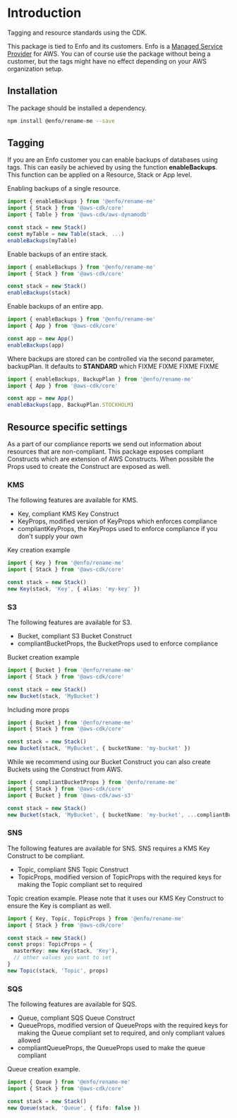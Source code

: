 # Introduction

Tagging and resource standards using the CDK.

This package is tied to Enfo and its customers. Enfo is a [Managed Service Provider](https://aws.amazon.com/partners/programs/msp/) for AWS. You can of course use the package without being a customer, but the tags might have no effect depending on your AWS organization setup.

## Installation

The package should be installed a dependency.

```bash
npm install @enfo/rename-me --save
```

## Tagging

If you are an Enfo customer you can enable backups of databases using tags. This can easily be achieved by using the function **enableBackups**. This function can be applied on a Resource, Stack or App level.

Enabling backups of a single resource.

```typescript
import { enableBackups } from '@enfo/rename-me'
import { Stack } from '@aws-cdk/core'
import { Table } from '@aws-cdk/aws-dynamodb'

const stack = new Stack()
const myTable = new Table(stack, ...)
enableBackups(myTable)
```

Enable backups of an entire stack.

```typescript
import { enableBackups } from '@enfo/rename-me'
import { Stack } from '@aws-cdk/core'

const stack = new Stack()
enableBackups(stack)
```

Enable backups of an entire app.

```typescript
import { enableBackups } from '@enfo/rename-me'
import { App } from '@aws-cdk/core'

const app = new App()
enableBackups(app)
```

Where backups are stored can be controlled via the second parameter, backupPlan. It defaults to **STANDARD** which FIXME
FIXME
FIXME
FIXME

```typescript
import { enableBackups, BackupPlan } from '@enfo/rename-me'
import { App } from '@aws-cdk/core'

const app = new App()
enableBackups(app, BackupPlan.STOCKHOLM)
```

## Resource specific settings

As a part of our compliance reports we send out information about resources that are non-compliant. This package exposes compliant Constructs which are extension of AWS Constructs. When possible the Props used to create the Construct are exposed as well.

### KMS

The following features are available for KMS.

* Key, compliant KMS Key Construct
* KeyProps, modified version of KeyProps which enforces compliance
* compliantKeyProps, the KeyProps used to enforce compliance if you don't supply your own

Key creation example

```typescript
import { Key } from '@enfo/rename-me'
import { Stack } from '@aws-cdk/core'

const stack = new Stack()
new Key(stack, 'Key', { alias: 'my-key' })
```

### S3

The following features are available for S3.

* Bucket, compliant S3 Bucket Construct
* compliantBucketProps, the BucketProps used to enforce compliance


Bucket creation example

```typescript
import { Bucket } from '@enfo/rename-me'
import { Stack } from '@aws-cdk/core'

const stack = new Stack()
new Bucket(stack, 'MyBucket')
```

Including more props

```typescript
import { Bucket } from '@enfo/rename-me'
import { Stack } from '@aws-cdk/core'

const stack = new Stack()
new Bucket(stack, 'MyBucket', { bucketName: 'my-bucket' })
```

While we recommend using our Bucket Construct you can also create Buckets using the Construct from AWS.

```typescript
import { compliantBucketProps } from '@enfo/rename-me'
import { Stack } from '@aws-cdk/core'
import { Bucket } from '@aws-cdk/aws-s3'

const stack = new Stack()
new Bucket(stack, 'MyBucket', { bucketName: 'my-bucket', ...compliantBucketProps })
```

### SNS

The following features are available for SNS. SNS requires a KMS Key Construct to be compliant.

* Topic, compliant SNS Topic Construct
* TopicProps, modified version of TopicProps with the required keys for making the Topic compliant set to required

Topic creation example. Please note that it uses our KMS Key Construct to ensure the Key is compliant as well.

```typescript
import { Key, Topic, TopicProps } from '@enfo/rename-me'
import { Stack } from '@aws-cdk/core'

const stack = new Stack()
const props: TopicProps = {
  masterKey: new Key(stack, 'Key'),
  // other values you want to set
}
new Topic(stack, 'Topic', props)
```

### SQS

The following features are available for SQS.

* Queue, compliant SQS Queue Construct
* QueueProps, modified version of QueueProps with the required keys for making the Queue compliant set to required, and only compliant values allowed
* compliantQueueProps, the QueueProps used to make the queue compliant

Queue creation example.

```typescript
import { Queue } from '@enfo/rename-me'
import { Stack } from '@aws-cdk/core'

const stack = new Stack()
new Queue(stack, 'Queue', { fifo: false })
```
